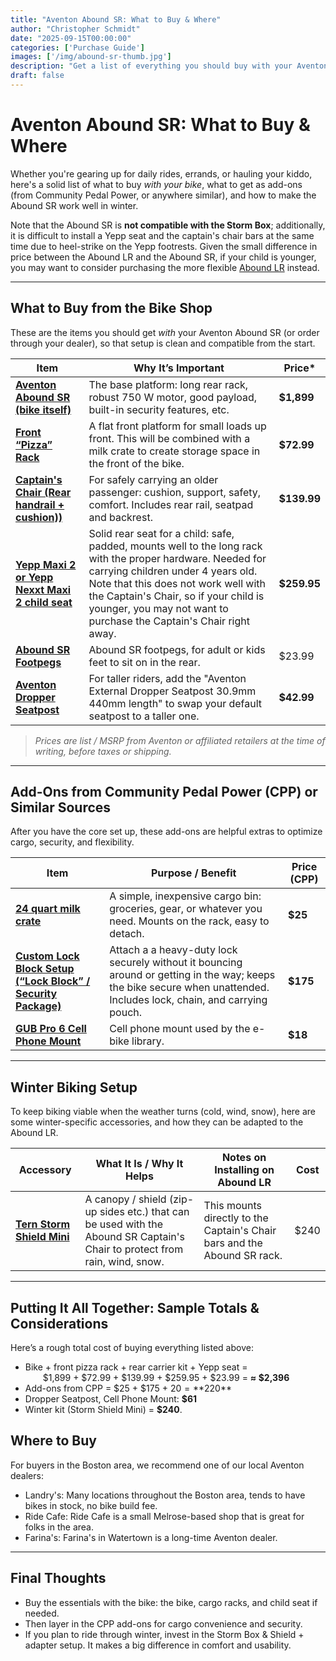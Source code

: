 ```yaml
---
title: "Aventon Abound SR: What to Buy & Where"
author: "Christopher Schmidt"
date: "2025-09-15T00:00:00"
categories: ['Purchase Guide']
images: ['/img/abound-sr-thumb.jpg']
description: "Get a list of everything you should buy with your Aventon Abound SR."
draft: false
---
```


# Aventon Abound SR: What to Buy & Where

Whether you're gearing up for daily rides, errands, or hauling your kiddo, here's a solid list of what to buy *with your bike*, what to get as add-ons (from Community Pedal Power, or anywhere similar), and how to make the Abound SR work well in winter.

Note that the Abound SR is **not compatible with the Storm Box**; additionally, it is difficult to install a Yepp seat and the captain's chair bars at the same time due to heel-strike on the Yepp footrests. Given the small difference in price between the Abound LR and the Abound SR, if your child is younger, you may want to consider purchasing the more flexible [Abound LR](/blog/2025/09/aventon-abound-lr-what-to-buy-where/) instead.

---

## What to Buy from the Bike Shop

These are the items you should get *with* your Aventon Abound SR (or order through your dealer), so that setup is clean and compatible from the start.

| Item | Why It’s Important | Price* |
|---|---|---|
| **[Aventon Abound SR (bike itself)](https://www.aventon.com/products/abound-sr-ebike)** | The base platform: long rear rack, robust 750 W motor, good payload, built-in security features, etc. | **$1,899** |
| **[Front “Pizza” Rack](https://www.aventon.com/products/aventon-pizza-front-rack-abound-sr-abound-lr)** | A flat front platform for small loads up front. This will be combined with a milk crate to create storage space in the front of the bike. | **$72.99** |
| **[Captain's Chair (Rear handrail + cushion))](https://www.aventon.com/products/aventon-captain-s-chair-abound-lr?)** | For safely carrying an older passenger: cushion, support, safety, comfort. Includes rear rail, seatpad and backrest. | **$139.99** |
| **[Yepp Maxi 2 or Yepp Nexxt Maxi 2 child seat](https://www.aventon.com/products/thule-yepp-nexxt-2-maxi-rack-mount-child-seat)** | Solid rear seat for a child: safe, padded, mounts well to the long rack with the proper hardware. Needed for carrying children under 4 years old. Note that this does not work well with the Captain's Chair, so if your child is younger, you may not want to purchase the Captain's Chair right away. | **$259.95** |
| **[Abound SR Footpegs](https://www.aventon.com/products/aventon-pegs-abound-sr)** | Abound SR footpegs, for adult or kids feet to sit on in the rear. | $23.99 |
| **[Aventon Dropper Seatpost](https://www.aventon.com/products/replacement-seatpost?variant=43226450559171)** | For taller riders, add the "Aventon External Dropper Seatpost 30.9mm 440mm length" to swap your default seatpost to a taller one. | **$42.99** |

> *Prices are list / MSRP from Aventon or affiliated retailers at the time of writing, before taxes or shipping.*

---

## Add-Ons from Community Pedal Power (CPP) or Similar Sources

After you have the core set up, these add-ons are helpful extras to optimize cargo, security, and flexibility.

| Item | Purpose / Benefit | Price (CPP) |
|---|---|---|
| **[24 quart milk crate](https://community-pedal-power.square.site/product/double-wide-milk-crate/7)** | A simple, inexpensive cargo bin: groceries, gear, or whatever you need. Mounts on the rack, easy to detach. | **$25** |
| **[Custom Lock Block Setup (“Lock Block” / Security Package)](https://community-pedal-power.square.site/product/aventon-abound-lr-sr-lock-block/15?cs=true&cst=popular)** | Attach a a heavy-duty lock securely without it bouncing around or getting in the way; keeps the bike secure when unattended. Includes lock, chain, and carrying pouch. | **$175**  |
| **[GUB Pro 6 Cell Phone Mount](https://amzn.to/4plmThr)** | Cell phone mount used by the e-bike library. | **$18** |

---

## Winter Biking Setup

To keep biking viable when the weather turns (cold, wind, snow), here are some winter-specific accessories, and how they can be adapted to the Abound LR.

| Accessory | What It Is / Why It Helps | Notes on Installing on Abound LR | Cost |
|---|---|---|---|
| **[Tern Storm Shield Mini](https://store.ternbicycles.com/products/storm-shield-mini)** | A canopy / shield (zip-up sides etc.) that can be used with the Abound SR Captain's Chair to protect from rain, wind, snow. | This mounts directly to the Captain's Chair bars and the Abound SR rack. | $240 |

---

## Putting It All Together: Sample Totals & Considerations

Here’s a rough total cost of buying everything listed above:

- Bike + front pizza rack + rear carrier kit + Yepp seat =  
    $1,899 + $72.99 + $139.99 + $259.95 + $23.99 = **≈ $2,396**
- Add-ons from CPP = $25 + $175 + $20 = **$220**
- Dropper Seatpost, Cell Phone Mount: **$61**   
- Winter kit (Storm Shield Mini) = **$240**.

## Where to Buy

For buyers in the Boston area, we recommend one of our local Aventon dealers:

* Landry's: Many locations throughout the Boston area, tends to have bikes in stock, no bike build fee.
* Ride Cafe: Ride Cafe is a small Melrose-based shop that is great for folks in the area.
* Farina's: Farina's in Watertown is a long-time Aventon dealer.

---

## Final Thoughts

- Buy the essentials with the bike: the bike, cargo racks, and child seat if needed.  
- Then layer in the CPP add-ons for cargo convenience and security.  
- If you plan to ride through winter, invest in the Storm Box & Shield + adapter setup. It makes a big difference in comfort and usability.
